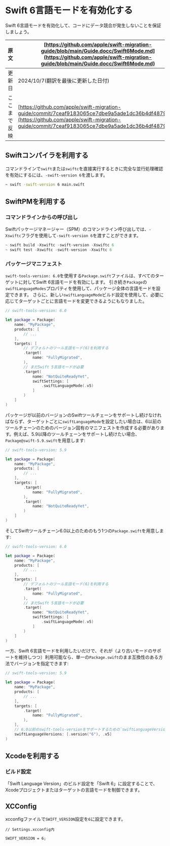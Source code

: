 # Swift 6言語モードを有効化する

Swift 6言語モードを有効化して、コードにデータ競合が発生しないことを保証しましょう。

|原文|[https://github.com/apple/swift-migration-guide/blob/main/Guide.docc/Swift6Mode.md](https://github.com/apple/swift-migration-guide/blob/main/Guide.docc/Swift6Mode.md)|
|---|---|
|更新日|2024/10/7(翻訳を最後に更新した日付)|
|ここまで反映|[https://github.com/apple/swift-migration-guide/commit/7ceaf9183065ce7dbe9a5ade1dc36b4df48796e0](https://github.com/apple/swift-migration-guide/commit/7ceaf9183065ce7dbe9a5ade1dc36b4df48796e0)|

## Swiftコンパイラを利用する

コマンドラインで`swift`または`swiftc`を直接実行するときに完全な並行処理確認を有効にするには、`-swift-version 6`を渡します。

```bash
~ swift -swift-version 6 main.swift
```

## SwiftPMを利用する

### コマンドラインからの呼び出し

Swiftパッケージマネージャー（SPM）のコマンドライン呼び出しでは、`-Xswiftc`フラグを使用して`-swift-version 6`を渡すことができます。

```swift
~ swift build -Xswiftc -swift-version -Xswiftc 6
~ swift test -Xswiftc -swift-version -Xswiftc 6
```

### パッケージマニフェスト

`swift-tools-version: 6.0`を使用する`Package.swift`ファイルは、すべてのターゲットに対してSwift 6言語モードを有効にします。
引き続き`Package`の`swiftLanguageModes`プロパティを使用して、パッケージ全体の言語モードを設定できます。
さらに、新しい`swiftLanguageMode`ビルド設定を使用して、必要に応じてターゲットごとに言語モードを変更できるようにもなりました。

```swift
// swift-tools-version: 6.0

let package = Package(
    name: "MyPackage",
    products: [
        // ...
    ],
    targets: [
        // デフォルトのツール言語モード(6)を利用する
        .target(
            name: "FullyMigrated",
        ),
        // まだSwift 5言語モードが必要
        .target(
            name: "NotQuiteReadyYet",
            swiftSettings: [
                .swiftLanguageMode(.v5)
            ]
        )
    ]
)
```

パッケージが以前のバージョンのSwiftツールチェーンをサポートし続けなければならず、ターゲットごとに`swiftLanguageMode`を設定したい場合は、6以前のツールチェーンのためのバージョン固有のマニフェストを作成する必要があります。例えば、5.9以降のツールチェーンをサポートし続けたい場合、`Package@swift-5.9.swift`を用意します:
```swift
// swift-tools-version: 5.9

let package = Package(
    name: "MyPackage",
    products: [
        // ...
    ],
    targets: [
        .target(
            name: "FullyMigrated",
        ),
        .target(
            name: "NotQuiteReadyYet",
        )
    ]
)
```

そしてSwiftツールチェーン6.0以上のためのもう1つの`Package.swift`を用意します:
```swift
// swift-tools-version: 6.0

let package = Package(
    name: "MyPackage",
    products: [
        // ...
    ],
    targets: [
        // デフォルトのツール言語モード(6)を利用する
        .target(
            name: "FullyMigrated",
        ),
        // まだSwift 5言語モードが必要
        .target(
            name: "NotQuiteReadyYet",
            swiftSettings: [
                .swiftLanguageMode(.v5)
            ]
        )
    ]
)
```

一方、Swift 6言語モードを利用したいだけで、それが（より古いモードのサポートを維持しつつ）利用可能なら、単一の`Package.swift`のまま互換性のある方法でバージョンを指定できます:
```swift
// swift-tools-version: 5.9

let package = Package(
    name: "MyPackage",
    products: [
        // ...
    ],
    targets: [
        .target(
            name: "FullyMigrated",
        ),
    ],
    // 6.0以前のswift-tools-versionをサポートするための`swiftLanguageVersions`と`.version("6")`
    swiftLanguageVersions: [.version("6"), .v5]
)
```

## Xcodeを利用する

### ビルド設定

「Swift Language Version」のビルド設定を「Swift 6」に設定することで、Xcodeプロジェクトまたはターゲットの言語モードを制御できます。

## XCConfig

xcconfigファイルで`SWIFT_VERSION`設定を`6`に設定できます。

```
// Settings.xcconfig内

SWIFT_VERSION = 6;
```
